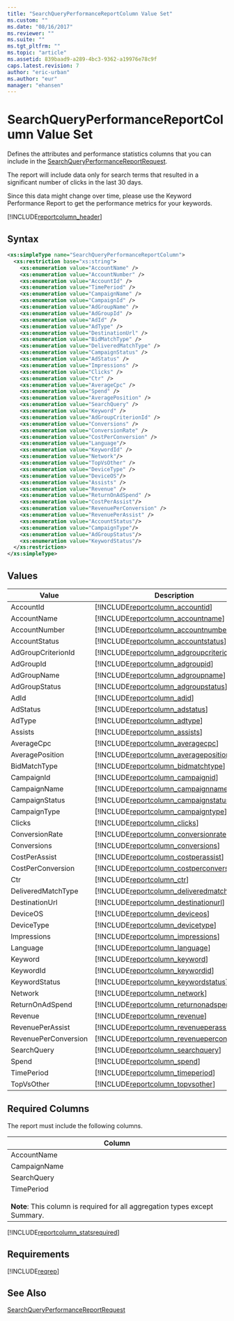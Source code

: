 ```yaml
---
title: "SearchQueryPerformanceReportColumn Value Set"
ms.custom: ""
ms.date: "08/16/2017"
ms.reviewer: ""
ms.suite: ""
ms.tgt_pltfrm: ""
ms.topic: "article"
ms.assetid: 839baad9-a289-4bc3-9362-a19976e78c9f
caps.latest.revision: 7
author: "eric-urban"
ms.author: "eur"
manager: "ehansen"
---
```

# SearchQueryPerformanceReportColumn Value Set
Defines the attributes and performance statistics columns that you can include in the [SearchQueryPerformanceReportRequest](../reporting-api/searchqueryperformancereportrequest-data-object.md).

The report will include data only for search terms that resulted in a significant number of clicks in the last 30 days.

Since this data might change over time, please use the Keyword Performance Report to get the performance metrics for your keywords.

[!INCLUDE[reportcolumn_header](../reporting-api/includes/reportcolumn-header.md)]
## Syntax

```xml
<xs:simpleType name="SearchQueryPerformanceReportColumn">
  <xs:restriction base="xs:string">
    <xs:enumeration value="AccountName" />
    <xs:enumeration value="AccountNumber" />
    <xs:enumeration value="AccountId" />
    <xs:enumeration value="TimePeriod" />
    <xs:enumeration value="CampaignName" />
    <xs:enumeration value="CampaignId" />
    <xs:enumeration value="AdGroupName" />
    <xs:enumeration value="AdGroupId" />
    <xs:enumeration value="AdId" />
    <xs:enumeration value="AdType" />
    <xs:enumeration value="DestinationUrl" />
    <xs:enumeration value="BidMatchType" />
    <xs:enumeration value="DeliveredMatchType" />
    <xs:enumeration value="CampaignStatus" />
    <xs:enumeration value="AdStatus" />
    <xs:enumeration value="Impressions" />
    <xs:enumeration value="Clicks" />
    <xs:enumeration value="Ctr" />
    <xs:enumeration value="AverageCpc" />
    <xs:enumeration value="Spend" />
    <xs:enumeration value="AveragePosition" />
    <xs:enumeration value="SearchQuery" />
    <xs:enumeration value="Keyword" />
    <xs:enumeration value="AdGroupCriterionId" />
    <xs:enumeration value="Conversions" />
    <xs:enumeration value="ConversionRate" />
    <xs:enumeration value="CostPerConversion" />
    <xs:enumeration value="Language"/>
    <xs:enumeration value="KeywordId" />
    <xs:enumeration value="Network"/>
    <xs:enumeration value="TopVsOther" />
    <xs:enumeration value="DeviceType" />
    <xs:enumeration value="DeviceOS"/>
    <xs:enumeration value="Assists" />
    <xs:enumeration value="Revenue" />
    <xs:enumeration value="ReturnOnAdSpend" />
    <xs:enumeration value="CostPerAssist"/>
    <xs:enumeration value="RevenuePerConversion" />
    <xs:enumeration value="RevenuePerAssist" />
    <xs:enumeration value="AccountStatus"/>
    <xs:enumeration value="CampaignType"/>
    <xs:enumeration value="AdGroupStatus"/>
    <xs:enumeration value="KeywordStatus"/>
  </xs:restriction>
</xs:simpleType>
```

## Values

|Value|Description|
|---------|---------------|
|AccountId|[!INCLUDE[reportcolumn_accountid](../reporting-api/includes/reportcolumn-accountid.md)]|
|AccountName|[!INCLUDE[reportcolumn_accountname](../reporting-api/includes/reportcolumn-accountname.md)]|
|AccountNumber|[!INCLUDE[reportcolumn_accountnumber](../reporting-api/includes/reportcolumn-accountnumber.md)]|
|AccountStatus|[!INCLUDE[reportcolumn_accountstatus](../reporting-api/includes/reportcolumn-accountstatus.md)]|
|AdGroupCriterionId|[!INCLUDE[reportcolumn_adgroupcriterionid](../reporting-api/includes/reportcolumn-adgroupcriterionid.md)]|
|AdGroupId|[!INCLUDE[reportcolumn_adgroupid](../reporting-api/includes/reportcolumn-adgroupid.md)]|
|AdGroupName|[!INCLUDE[reportcolumn_adgroupname](../reporting-api/includes/reportcolumn-adgroupname.md)]|
|AdGroupStatus|[!INCLUDE[reportcolumn_adgroupstatus](../reporting-api/includes/reportcolumn-adgroupstatus.md)]|
|AdId|[!INCLUDE[reportcolumn_adid](../reporting-api/includes/reportcolumn-adid.md)]|
|AdStatus|[!INCLUDE[reportcolumn_adstatus](../reporting-api/includes/reportcolumn-adstatus.md)]|
|AdType|[!INCLUDE[reportcolumn_adtype](../reporting-api/includes/reportcolumn-adtype.md)]|
|Assists|[!INCLUDE[reportcolumn_assists](../reporting-api/includes/reportcolumn-assists.md)]|
|AverageCpc|[!INCLUDE[reportcolumn_averagecpc](../reporting-api/includes/reportcolumn-averagecpc.md)]|
|AveragePosition|[!INCLUDE[reportcolumn_averageposition](../reporting-api/includes/reportcolumn-averageposition.md)]|
|BidMatchType|[!INCLUDE[reportcolumn_bidmatchtype](../reporting-api/includes/reportcolumn-bidmatchtype.md)]|
|CampaignId|[!INCLUDE[reportcolumn_campaignid](../reporting-api/includes/reportcolumn-campaignid.md)]|
|CampaignName|[!INCLUDE[reportcolumn_campaignname](../reporting-api/includes/reportcolumn-campaignname.md)]|
|CampaignStatus|[!INCLUDE[reportcolumn_campaignstatus](../reporting-api/includes/reportcolumn-campaignstatus.md)]|
|CampaignType|[!INCLUDE[reportcolumn_campaigntype](../reporting-api/includes/reportcolumn-campaigntype.md)]|
|Clicks|[!INCLUDE[reportcolumn_clicks](../reporting-api/includes/reportcolumn-clicks.md)]|
|ConversionRate|[!INCLUDE[reportcolumn_conversionrate](../reporting-api/includes/reportcolumn-conversionrate.md)]|
|Conversions|[!INCLUDE[reportcolumn_conversions](../reporting-api/includes/reportcolumn-conversions.md)]|
|CostPerAssist|[!INCLUDE[reportcolumn_costperassist](../reporting-api/includes/reportcolumn-costperassist.md)]|
|CostPerConversion|[!INCLUDE[reportcolumn_costperconversion](../reporting-api/includes/reportcolumn-costperconversion.md)]|
|Ctr|[!INCLUDE[reportcolumn_ctr](../reporting-api/includes/reportcolumn-ctr.md)]|
|DeliveredMatchType|[!INCLUDE[reportcolumn_deliveredmatchtype](../reporting-api/includes/reportcolumn-deliveredmatchtype.md)]|
|DestinationUrl|[!INCLUDE[reportcolumn_destinationurl](../reporting-api/includes/reportcolumn-destinationurl.md)]|
|DeviceOS|[!INCLUDE[reportcolumn_deviceos](../reporting-api/includes/reportcolumn-deviceos.md)]|
|DeviceType|[!INCLUDE[reportcolumn_devicetype](../reporting-api/includes/reportcolumn-devicetype.md)]|
|Impressions|[!INCLUDE[reportcolumn_impressions](../reporting-api/includes/reportcolumn-impressions.md)]|
|Language|[!INCLUDE[reportcolumn_language](../reporting-api/includes/reportcolumn-language.md)]|
|Keyword|[!INCLUDE[reportcolumn_keyword](../reporting-api/includes/reportcolumn-keyword.md)]|
|KeywordId|[!INCLUDE[reportcolumn_keywordid](../reporting-api/includes/reportcolumn-keywordid.md)]|
|KeywordStatus|[!INCLUDE[reportcolumn_keywordstatus](../reporting-api/includes/reportcolumn-keywordstatus.md)]|
|Network|[!INCLUDE[reportcolumn_network](../reporting-api/includes/reportcolumn-network.md)]|
|ReturnOnAdSpend|[!INCLUDE[reportcolumn_returnonadspend](../reporting-api/includes/reportcolumn-returnonadspend.md)]|
|Revenue|[!INCLUDE[reportcolumn_revenue](../reporting-api/includes/reportcolumn-revenue.md)]|
|RevenuePerAssist|[!INCLUDE[reportcolumn_revenueperassist](../reporting-api/includes/reportcolumn-revenueperassist.md)]|
|RevenuePerConversion|[!INCLUDE[reportcolumn_revenueperconversion](../reporting-api/includes/reportcolumn-revenueperconversion.md)]|
|SearchQuery|[!INCLUDE[reportcolumn_searchquery](../reporting-api/includes/reportcolumn-searchquery.md)]|
|Spend|[!INCLUDE[reportcolumn_spend](../reporting-api/includes/reportcolumn-spend.md)]|
|TimePeriod|[!INCLUDE[reportcolumn_timeperiod](../reporting-api/includes/reportcolumn-timeperiod.md)]|
|TopVsOther|[!INCLUDE[reportcolumn_topvsother](../reporting-api/includes/reportcolumn-topvsother.md)]|

## <a name="requiredcolumns"></a>Required Columns
The report must include the following columns.

|Column|
|----------|
|AccountName|
|CampaignName|
|SearchQuery|
|TimePeriod<br /><br />**Note**: This column is required for all aggregation types except Summary.|
[!INCLUDE[reportcolumn_statsrequired](../reporting-api/includes/reportcolumn-statsrequired.md)]
## Requirements
[!INCLUDE[reqrep](../reporting-api/includes/reqrep.md)]
## See Also
[SearchQueryPerformanceReportRequest](../reporting-api/searchqueryperformancereportrequest-data-object.md)

